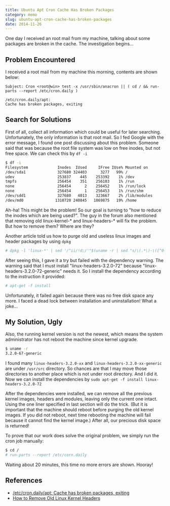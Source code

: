 ```yaml
---
title: Ubuntu Apt Cron Cache Has Broken Packages
category: memo
slug: ubuntu-apt-cron-cache-has-broken-packages
date: 2014-11-26
---
```

One day I received an root mail from my machine, talking about some packages are
broken in the cache. The investigation begins...

## Problem Encountered

I received a root mail from my machine this morning, contents are shown below:

```text
Subject: Cron <root@win> test -x /usr/sbin/anacron || ( cd / && run-parts --report /etc/cron.daily )

/etc/cron.daily/apt:
Cache has broken packages, exiting
```

## Search for Solutions

First of all, collect all information which could be useful for later searching.
Unfortunately, the only information is that root mail. So I fed Google with the
error message, I found one post discussing about this problem. Someone said that
was because the root file system was low on free inodes, but not free space.
We can check this by `df -i`

```bash
$ df -i
Filesystem             Inodes  IUsed     IFree IUse% Mounted on
/dev/sda1              327680 324403      3277   99% /
udev                   253837    445    253392    1% /dev
tmpfs                  256454    351    256103    1% /run
none                   256454      2    256452    1% /run/lock
none                   256454      1    256453    1% /run/shm
/dev/sdd1              327680   4013    323667    2% /lib/modules
/dev/md0              1310720 240845   1069875   19% /home
```

Ah-ha! This might be the problem! So our goal is turning to "how to reduce the
inodes which are being used?". The guy in the forum also mentioned that removing
old linux-kernel-\* and linux-headers-\* will fix the problem. But how to remove
them? Where are they?

Another article told us how to purge old and useless linux images and header
packages by using `dpkg`

```bash
# dpkg -l 'linux-*' | sed '/^ii/!d;/'"$(uname -r | sed "s/\(.*\)-\([^0-9]\+\)/\1/")"'/d;s/^[^ ]* [^ ]* \([^ ]*\).*/\1/;/[0-9]/!d' | xargs sudo apt-get -y purge
```

After seeing this, I gave it a try but failed with the dependency warning. The
warning said that I must install "linux-headers-3.2.0-72" because
"linux-headers-3.2.0-72-generic" needs it. So I install the dependency according
to the instruction it provided:

```bash
# apt-get -f install
```

Unfortunately, it failed again because there was no free disk space any more.
I faced a dead lock between installation and uninstallation! What a joke...

## My Solution, Ugly

Also, the running kernel version is not the newest, which means the system
administrator has not reboot the machine since kernel upgrade.

```bash
$ uname -r
3.2.0-67-generic
```

I found many `linux-headers-3.2.0-xx` and `linux-headers-3.2.0-xx-generic`
are under `/usr/src` directory. So chances are that I may move those
directories to another place which is not under root directory. And I did it.
Now we can install the dependencies by `sudo apt-get -f install linux-headers-3.2.0-72`

After the dependencies were installed, we can remove all the previous kernel
images, headers and modules, leaving only the current one intact. Using the one
liner specified in last section will do the trick. (But it is important that the
machine should reboot before purging the old kernel images. If you did not
reboot, next time rebooting the machine will fail because it cannot find the
kernel image.) After all, our precious disk space is returned!

To prove that our work does solve the original problem, we simply run the cron
job manually:

```bash
$ cd /
# run-parts --report /etc/corn.daily
```

Waiting about 20 minutes, this time no more errors are shown. Hooray!

## References

-  [/etc/cron.daily/apt: Cache has broken packages, exiting][1]
-  [How to Remove Old Linux Kernel Headers][2]

[1]: https://bugs.launchpad.net/ubuntu/+source/apt/+bug/482200
[2]: https://howto8165.wordpress.com/2014/08/13/remove-old-linux-kernels/
